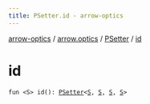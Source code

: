 ```yaml
---
title: PSetter.id - arrow-optics
---
```


[arrow-optics](../../index.html) / [arrow.optics](../index.html) / [PSetter](index.html) / [id](./id.html)

# id

`fun <S> id(): `[`PSetter`](index.html)`<`[`S`](id.html#S)`, `[`S`](id.html#S)`, `[`S`](id.html#S)`, `[`S`](id.html#S)`>`
